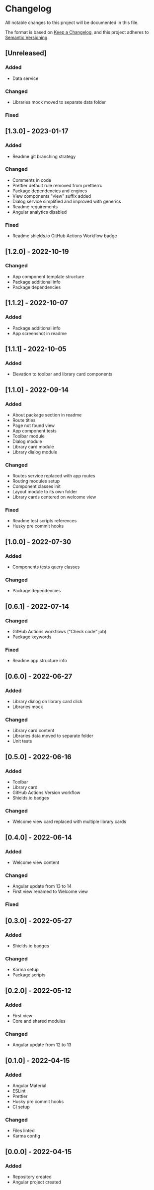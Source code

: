 # Changelog
All notable changes to this project will be documented in this file.

The format is based on [Keep a Changelog](https://keepachangelog.com/en/1.0.0/),
and this project adheres to [Semantic Versioning](https://semver.org/spec/v2.0.0.html).

## [Unreleased]
### Added
- Data service
### Changed
- Libraries mock moved to separate data folder
### Fixed

## [1.3.0] - 2023-01-17
### Added
- Readme git branching strategy
### Changed
- Comments in code
- Prettier default rule removed from prettierrc
- Package dependencies and engines
- View components "view" suffix added
- Dialog service simplified and improved with generics
- Readme requirements
- Angular analytics disabled
### Fixed
- Readme shields.io GitHub Actions Workflow badge

## [1.2.0] - 2022-10-19
### Changed
- App component template structure
- Package additional info
- Package dependencies

## [1.1.2] - 2022-10-07
### Added
- Package additional info
- App screenshot in readme

## [1.1.1] - 2022-10-05
### Added
- Elevation to toolbar and library card components

## [1.1.0] - 2022-09-14
### Added
- About package section in readme
- Route titles
- Page not found view
- App component tests
- Toolbar module
- Dialog module
- Library card module
- Library dialog module
### Changed
- Routes service replaced with app routes
- Routing modules setup
- Component classes init
- Layout module to its own folder
- Library cards centered on welcome view
### Fixed
- Readme test scripts references
- Husky pre commit hooks

## [1.0.0] - 2022-07-30
### Added
- Components tests query classes
### Changed
- Package dependencies

## [0.6.1] - 2022-07-14
### Changed
- GitHub Actions workflows ("Check code" job)
- Package keywords
### Fixed
- Readme app structure info

## [0.6.0] - 2022-06-27
### Added
- Library dialog on library card click
- Libraries mock
### Changed
- Library card content
- Libraries data moved to separate folder
- Unit tests

## [0.5.0] - 2022-06-16
### Added
- Toolbar
- Library card
- GitHub Actions Version workflow
- Shields.io badges
### Changed
- Welcome view card replaced with multiple library cards

## [0.4.0] - 2022-06-14
### Added
- Welcome view content
### Changed
- Angular update from 13 to 14
- First view renamed to Welcome view
### Fixed

## [0.3.0] - 2022-05-27
### Added
- Shields.io badges
### Changed
- Karma setup
- Package scripts

## [0.2.0] - 2022-05-12
### Added
- First view
- Core and shared modules
### Changed
- Angular update from 12 to 13

## [0.1.0] - 2022-04-15
### Added
- Angular Material
- ESLint
- Prettier
- Husky pre commit hooks
- CI setup
### Changed
- Files linted
- Karma config

## [0.0.0] - 2022-04-15
### Added
- Repository created
- Angular project created
